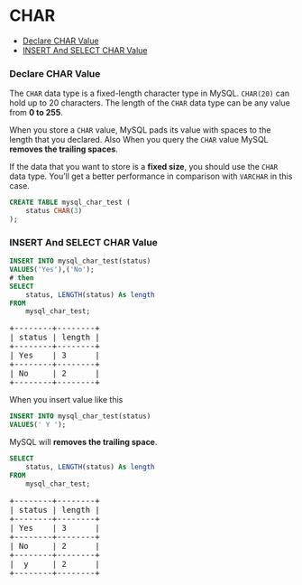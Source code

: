 # CHAR

* [Declare CHAR Value](#declare-char-value)
* [INSERT And SELECT CHAR Value](#insert-and-select-char-value)

### Declare CHAR Value
The `CHAR` data type is a fixed-length character type in MySQL. `CHAR(20)` can hold up to 20 characters. The length of the `CHAR` data type can be any value from **0 to 255**.

When you store a `CHAR` value, MySQL pads its value with spaces to the length that you declared. Also When you query the `CHAR` value MySQL **removes the trailing spaces**.

If the data that you want to store is a **fixed size**, you should use the `CHAR` data type. You’ll get a better performance in comparison with `VARCHAR` in this case.

```sql
CREATE TABLE mysql_char_test (
    status CHAR(3)
);
```

### INSERT And SELECT CHAR Value
```sql
INSERT INTO mysql_char_test(status)
VALUES('Yes'),('No');
# then
SELECT
    status, LENGTH(status) As length
FROM
    mysql_char_test;
```

<pre>
+--------+--------+
| status | length |
+--------+--------+
| Yes    | 3      |
+--------+--------+
| No     | 2      |
+--------+--------+
</pre>

When you insert value like this

```sql
INSERT INTO mysql_char_test(status)
VALUES(' Y ');
```

MySQL will **removes the trailing space**.

```sql
SELECT
    status, LENGTH(status) As length
FROM
    mysql_char_test;
```

<pre>
+--------+--------+
| status | length |
+--------+--------+
| Yes    | 3      |
+--------+--------+
| No     | 2      |
+--------+--------+
|  y     | 2      |
+--------+--------+
</pre>
